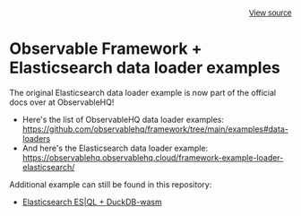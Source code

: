 <div style="text-align:right; font-size: 14px; font-family: sans-serif">
  <a target="_BLANK" href="https://github.com/walterra/observable-framework-data-loader-elasticsearch" rel="noopener noreferrer">View source</a>
</div>

# Observable Framework + Elasticsearch data loader examples

The original Elasticsearch data loader example is now part of the official docs over at ObservableHQ!

- Here's the list of ObservableHQ data loader examples: https://github.com/observablehq/framework/tree/main/examples#data-loaders
- And here's the Elasticsearch data loader example: https://observablehq.observablehq.cloud/framework-example-loader-elasticsearch/

Additional example can still be found in this repository:

- [Elasticsearch ES|QL + DuckDB-wasm](./elasticsearch-esql-duckdb-wasm)
